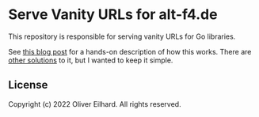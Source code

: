 # Serve Vanity URLs for alt-f4.de

This repository is responsible for serving vanity URLs for Go libraries.

See [this blog post](https://gianarb.it/blog/go-mod-vanity-url)
for a hands-on description of how this works.
There are [other solutions](https://github.com/GoogleCloudPlatform/govanityurls)
to it, but I wanted to keep it simple.

## License

Copyright (c) 2022 Oliver Eilhard. All rights reserved.
